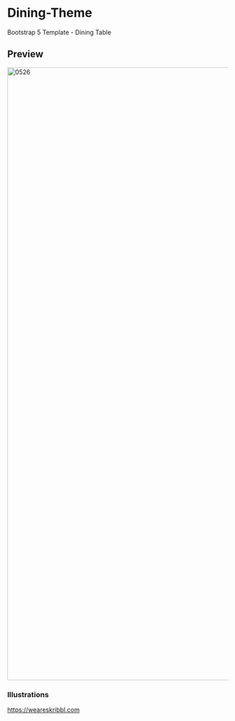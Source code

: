 # Dining-Theme
Bootstrap 5 Template - Dining Table

## Preview
<img width="1402" alt="0526" src="https://user-images.githubusercontent.com/54872601/119618040-061c6380-be35-11eb-929b-c4321a0408ab.png">

### Illustrations
https://weareskribbl.com
